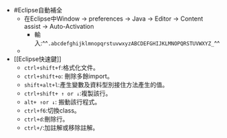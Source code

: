 - #Eclipse自動補全
	- 在Eclipse中Window -> preferences -> Java -> Editor -> Content assist -> Auto-Activation
		- 輸入:^^`.abcdefghijklmnopqrstuvwxyzABCDEFGHIJKLMNOPQRSTUVWXYZ_`^^
	-
- [[Eclipse快速鍵]]
	- `ctrl+shift+f`:格式化文件。
	- `ctrl+shift+o`: 刪除多餘import。
	- `shift+alt+l`:產生變數及資料型別接住方法產生的值。
	- `ctrl+shift+ ↑ or ↓`:複製該行。
	- `alt+ ↑or ↓`: 搬動該行程式。
	- `ctrl+f6`:切換class。
	- `ctrl+d`:刪除行。
	- `ctrl+/`:加註解或移除註解。